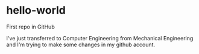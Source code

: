 # hello-world
First repo in GitHub

I've just transferred to Computer Engineering from Mechanical Engineering and I'm trying to make some changes in my github account.
